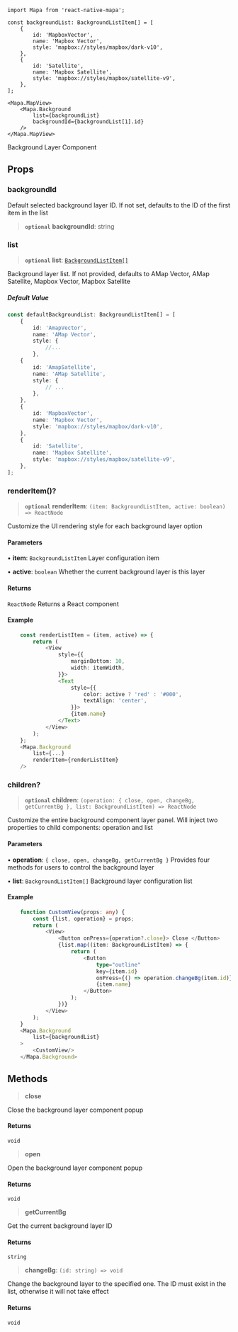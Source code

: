```tsx
import Mapa from 'react-native-mapa';

const backgroundList: BackgroundListItem[] = [
    {
        id: 'MapboxVector',
        name: 'Mapbox Vector',
        style: 'mapbox://styles/mapbox/dark-v10',
    },
    {
        id: 'Satellite',
        name: 'Mapbox Satellite',
        style: 'mapbox://styles/mapbox/satellite-v9',
    },
];

<Mapa.MapView>
    <Mapa.Background
        list={backgroundList}
        backgroundId={backgroundList[1].id}
    />
</Mapa.MapView>
```

Background Layer Component

## Props

### backgroundId
Default selected background layer ID. If not set, defaults to the ID of the first item in the list

> **`optional`** **backgroundId**: string


### list

> **`optional`** **list**: [`BackgroundListItem[]`](BackgroundListItem.md)

Background layer list. If not provided, defaults to AMap Vector, AMap Satellite, Mapbox Vector, Mapbox Satellite

##### Default Value

```ts
const defaultBackgroundList: BackgroundListItem[] = [
    {
        id: 'AmapVector',
        name: 'AMap Vector',
        style: {
            //...    
        },
    {
        id: 'AmapSatellite',
        name: 'AMap Satellite',
        style: {
            // ...
        },
    },
    {
        id: 'MapboxVector',
        name: 'Mapbox Vector',
        style: 'mapbox://styles/mapbox/dark-v10',
    },
    {
        id: 'Satellite',
        name: 'Mapbox Satellite',
        style: 'mapbox://styles/mapbox/satellite-v9',
    },
];
```

### renderItem()?

> **`optional`** **renderItem**: `(item: BackgroundListItem, active: boolean) => ReactNode`

Customize the UI rendering style for each background layer option

#### Parameters

• **item**: `BackgroundListItem` Layer configuration item

• **active**: `boolean` Whether the current background layer is this layer

#### Returns

`ReactNode` Returns a React component

#### Example
```ts
    const renderListItem = (item, active) => {
        return (
            <View
                style={{
                    marginBottom: 10,
                    width: itemWidth,
                }}>
                <Text
                    style={{
                        color: active ? 'red' : '#000',
                        textAlign: 'center',
                    }}>
                    {item.name}
                </Text>
            </View>
        );
    };
    <Mapa.Background
        list={...}
        renderItem={renderListItem}
    />
```

### children?

> **`optional`** **children**: `(operation: { close, open, changeBg, getCurrentBg }, list: BackgroundListItem) => ReactNode`

Customize the entire background component layer panel. Will inject two properties to child components: operation and list

#### Parameters

• **operation**: `{ close, open, changeBg, getCurrentBg }` Provides four methods for users to control the background layer

• **list**: `BackgroundListItem[]` Background layer configuration list

#### Example
```ts
    function CustomView(props: any) {
        const {list, operation} = props;
        return (
            <View>
                <Button onPress={operation?.close}> Close </Button>
                {list.map((item: BackgroundListItem) => {
                    return (
                        <Button
                            type="outline"
                            key={item.id}
                            onPress={() => operation.changeBg(item.id)}>
                            {item.name}
                        </Button>
                    );
                })}
            </View>
        );
    }
    <Mapa.Background
        list={backgroundList}
    >
        <CustomView/>
    </Mapa.Background>
```

## Methods

> **close**

Close the background layer component popup

#### Returns

`void`

> **open**

Open the background layer component popup

#### Returns

`void`

> **getCurrentBg**

Get the current background layer ID

#### Returns

`string`

> **changeBg**: `(id: string) => void`

Change the background layer to the specified one. The ID must exist in the list, otherwise it will not take effect

#### Returns

`void`

